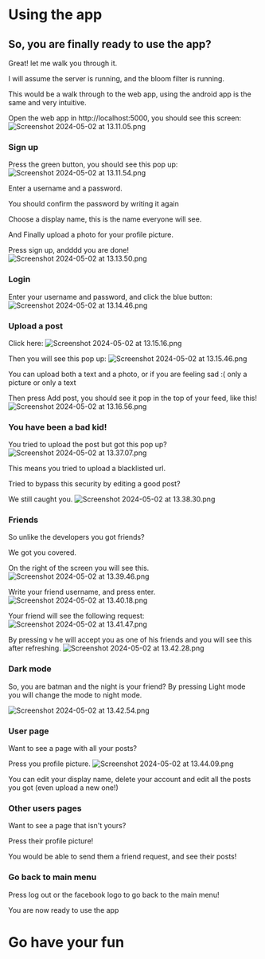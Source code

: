 # Using the app

## So, you are finally ready to use the app?

Great! let me walk you through it.

I will assume the server is running, and the bloom filter is running.

This would be a walk through to the web app, using the android app is the same and very intuitive.

Open the web app in http://localhost:5000, you should see this screen:
![Screenshot 2024-05-02 at 13.11.05.png](..%2F..%2F..%2F..%2F..%2F..%2Fvar%2Ffolders%2Fgc%2Fmwcnzz0544j7y2_rpmt50_jr0000gn%2FT%2FTemporaryItems%2FNSIRD_screencaptureui_fcBWrj%2FScreenshot%202024-05-02%20at%2013.11.05.png)

### Sign up

Press the green button, you should see this pop up:
![Screenshot 2024-05-02 at 13.11.54.png](..%2F..%2F..%2F..%2F..%2F..%2Fvar%2Ffolders%2Fgc%2Fmwcnzz0544j7y2_rpmt50_jr0000gn%2FT%2FTemporaryItems%2FNSIRD_screencaptureui_HBgi5b%2FScreenshot%202024-05-02%20at%2013.11.54.png)

Enter a username and a password.

You should confirm the password by writing it again

Choose a display name, this is the name everyone will see.

And Finally upload a photo for your profile picture.

Press sign up, andddd you are done!
![Screenshot 2024-05-02 at 13.13.50.png](..%2F..%2F..%2F..%2F..%2F..%2Fvar%2Ffolders%2Fgc%2Fmwcnzz0544j7y2_rpmt50_jr0000gn%2FT%2FTemporaryItems%2FNSIRD_screencaptureui_EGmCpr%2FScreenshot%202024-05-02%20at%2013.13.50.png)

### Login

Enter your username and password, and click the blue button:
![Screenshot 2024-05-02 at 13.14.46.png](..%2F..%2F..%2F..%2F..%2F..%2Fvar%2Ffolders%2Fgc%2Fmwcnzz0544j7y2_rpmt50_jr0000gn%2FT%2FTemporaryItems%2FNSIRD_screencaptureui_LZeS88%2FScreenshot%202024-05-02%20at%2013.14.46.png)

### Upload a post

Click here:
![Screenshot 2024-05-02 at 13.15.16.png](..%2F..%2F..%2F..%2F..%2F..%2Fvar%2Ffolders%2Fgc%2Fmwcnzz0544j7y2_rpmt50_jr0000gn%2FT%2FTemporaryItems%2FNSIRD_screencaptureui_tZz6o3%2FScreenshot%202024-05-02%20at%2013.15.16.png)

Then you will see this pop up:
![Screenshot 2024-05-02 at 13.15.46.png](..%2F..%2F..%2F..%2F..%2F..%2Fvar%2Ffolders%2Fgc%2Fmwcnzz0544j7y2_rpmt50_jr0000gn%2FT%2FTemporaryItems%2FNSIRD_screencaptureui_2HQTun%2FScreenshot%202024-05-02%20at%2013.15.46.png)

You can upload both a text and a photo, or if you are feeling sad :( only a picture or only a text 

Then press Add post, you should see it pop in the top of your feed, like this!
![Screenshot 2024-05-02 at 13.16.56.png](..%2F..%2F..%2F..%2F..%2F..%2Fvar%2Ffolders%2Fgc%2Fmwcnzz0544j7y2_rpmt50_jr0000gn%2FT%2FTemporaryItems%2FNSIRD_screencaptureui_DTWFDC%2FScreenshot%202024-05-02%20at%2013.16.56.png)

### You have been a bad kid!

You tried to upload the post but got this pop up?
![Screenshot 2024-05-02 at 13.37.07.png](..%2F..%2F..%2F..%2F..%2F..%2Fvar%2Ffolders%2Fgc%2Fmwcnzz0544j7y2_rpmt50_jr0000gn%2FT%2FTemporaryItems%2FNSIRD_screencaptureui_3576ts%2FScreenshot%202024-05-02%20at%2013.37.07.png)

This means you tried to upload a blacklisted url.

Tried to bypass this security by editing a good post?

We still caught you.
![Screenshot 2024-05-02 at 13.38.30.png](..%2F..%2F..%2F..%2F..%2F..%2Fvar%2Ffolders%2Fgc%2Fmwcnzz0544j7y2_rpmt50_jr0000gn%2FT%2FTemporaryItems%2FNSIRD_screencaptureui_lbiq5V%2FScreenshot%202024-05-02%20at%2013.38.30.png)

### Friends

So unlike the developers you got friends?

We got you covered.

On the right of the screen you will see this.
![Screenshot 2024-05-02 at 13.39.46.png](..%2F..%2F..%2F..%2F..%2F..%2Fvar%2Ffolders%2Fgc%2Fmwcnzz0544j7y2_rpmt50_jr0000gn%2FT%2FTemporaryItems%2FNSIRD_screencaptureui_wN6DJQ%2FScreenshot%202024-05-02%20at%2013.39.46.png)

Write your friend username, and press enter.
![Screenshot 2024-05-02 at 13.40.18.png](..%2F..%2F..%2F..%2F..%2F..%2Fvar%2Ffolders%2Fgc%2Fmwcnzz0544j7y2_rpmt50_jr0000gn%2FT%2FTemporaryItems%2FNSIRD_screencaptureui_P9ugGB%2FScreenshot%202024-05-02%20at%2013.40.18.png)

Your friend will see the following request:
![Screenshot 2024-05-02 at 13.41.47.png](..%2F..%2F..%2F..%2F..%2F..%2Fvar%2Ffolders%2Fgc%2Fmwcnzz0544j7y2_rpmt50_jr0000gn%2FT%2FTemporaryItems%2FNSIRD_screencaptureui_Z2sEiB%2FScreenshot%202024-05-02%20at%2013.41.47.png)

By pressing v he will accept you as one of his friends and you will see this after refreshing.
![Screenshot 2024-05-02 at 13.42.28.png](..%2F..%2F..%2F..%2F..%2F..%2Fvar%2Ffolders%2Fgc%2Fmwcnzz0544j7y2_rpmt50_jr0000gn%2FT%2FTemporaryItems%2FNSIRD_screencaptureui_86D1qY%2FScreenshot%202024-05-02%20at%2013.42.28.png)

### Dark mode

So, you are batman and the night is your friend?
By pressing Light mode you will change the mode to night mode.

![Screenshot 2024-05-02 at 13.42.54.png](..%2F..%2F..%2F..%2F..%2F..%2Fvar%2Ffolders%2Fgc%2Fmwcnzz0544j7y2_rpmt50_jr0000gn%2FT%2FTemporaryItems%2FNSIRD_screencaptureui_roaACr%2FScreenshot%202024-05-02%20at%2013.42.54.png)

### User page

Want to see a page with all your posts?

Press you profile picture.
![Screenshot 2024-05-02 at 13.44.09.png](..%2F..%2F..%2F..%2F..%2F..%2Fvar%2Ffolders%2Fgc%2Fmwcnzz0544j7y2_rpmt50_jr0000gn%2FT%2FTemporaryItems%2FNSIRD_screencaptureui_IPStaO%2FScreenshot%202024-05-02%20at%2013.44.09.png)

You can edit your display name, delete your account and edit all the posts you got (even upload a new one!)

### Other users pages

Want to see a page that isn't yours?

Press their profile picture!

You would be able to send them a friend request, and see their posts!

### Go back to main menu

Press log out or the facebook logo to go back to the main menu!

You are now ready to use the app

# Go have your fun